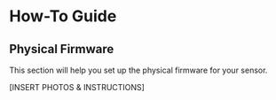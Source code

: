 # How-To Guide
## Physical Firmware
This section will help you set up the physical firmware for your sensor.

[INSERT PHOTOS & INSTRUCTIONS]